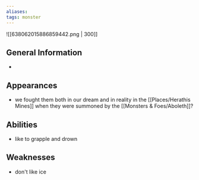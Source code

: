 ```yaml
---
aliases: 
tags: monster
---
```


![[638062015886859442.png | 300]]

## General Information
- 

## Appearances
- we fought them both in our dream and in reality in the [[Places/Herathis Mines]] when they were summoned by the [[Monsters & Foes/Aboleth]]?

## Abilities
- like to grapple and drown

## Weaknesses
- don't like ice